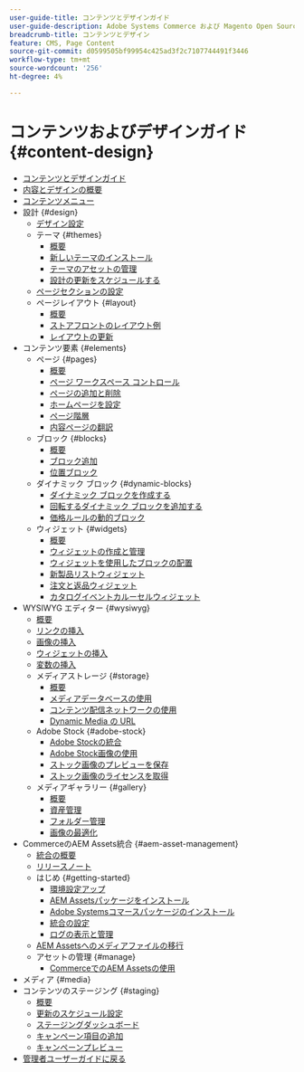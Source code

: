 ```yaml
---
user-guide-title: コンテンツとデザインガイド
user-guide-description: Adobe Systems Commerce および Magento Open Source 管理者および e コマース マーケター向けの内容および設計機能に関する包括的な情報。
breadcrumb-title: コンテンツとデザイン
feature: CMS, Page Content
source-git-commit: d0599505bf99954c425ad3f2c7107744491f3446
workflow-type: tm+mt
source-wordcount: '256'
ht-degree: 4%

---
```



# コンテンツおよびデザインガイド {#content-design}

- [コンテンツとデザインガイド](guide-overview.md)
- [内容とデザインの概要](introduction.md)
- [コンテンツメニュー](content-menu.md)
- 設計 {#design}
   - [デザイン設定](configuration.md)
   - テーマ {#themes}
      - [概要](themes.md)
      - [新しいテーマのインストール](theme-install.md)
      - [テーマのアセットの管理](theme-assets.md)
      - [設計の更新をスケジュールする](schedule.md)
   - [ページセクションの設定](page-setup.md)
   - ページレイアウト {#layout}
      - [概要](page-layout.md)
      - [ストアフロントのレイアウト例](page-layout-examples.md)
      - [レイアウトの更新](layout-updates.md)
- コンテンツ要素 {#elements}
   - ページ {#pages}
      - [概要](pages.md)
      - [ページ ワークスペース コントロール](pages-workspace.md)
      - [ページの追加と削除](page-add.md)
      - [ホームページを設定](page-home-new.md)
      - [ページ階層](page-hierarchy.md)
      - [内容ページの翻訳](page-translate.md)
   - ブロック {#blocks}
      - [概要](blocks.md)
      - [ブロック追加](block-add.md)
      - [位置ブロック](block-position.md)
   - ダイナミック ブロック {#dynamic-blocks}
      - [ダイナミック ブロックを作成する](dynamic-blocks.md)
      - [回転するダイナミック ブロックを追加する](dynamic-blocks-rotate.md)
      - [価格ルールの動的ブロック](dynamic-blocks-price-rules.md)
   - ウィジェット {#widgets}
      - [概要](widgets.md)
      - [ウィジェットの作成と管理](widget-create.md)
      - [ウィジェットを使用したブロックの配置](widget-static-block.md)
      - [新製品リストウィジェット](widget-new-products-list.md)
      - [注文と返品ウィジェット](widget-orders-returns.md)
      - [カタログイベントカルーセルウィジェット](widget-event-carousel.md)
- WYSIWYG エディター {#wysiwyg}
   - [概要](editor.md)
   - [リンクの挿入](editor-insert-link.md)
   - [画像の挿入](editor-insert-image.md)
   - [ウィジェットの挿入](editor-widget.md)
   - [変数の挿入](editor-insert-variable.md)
   - メディアストレージ {#storage}
      - [概要](media-storage.md)
      - [メディアデータベースの使用](media-storage-database.md)
      - [コンテンツ配信ネットワークの使用](media-storage-content-delivery-network.md)
      - [Dynamic Media の URL](catalog-urls-dynamic-media.md)
   - Adobe Stock {#adobe-stock}
      - [Adobe Stockの統合](adobe-stock.md)
      - [Adobe Stock画像の使用](adobe-stock-manage.md)
      - [ストック画像のプレビューを保存](adobe-stock-save-preview.md)
      - [ストック画像のライセンスを取得](adobe-stock-license-image.md)
   - メディアギャラリー {#gallery}
      - [概要](media-gallery.md)
      - [資産管理](media-gallery-asset-management.md)
      - [フォルダー管理](media-gallery-folder-management.md)
      - [画像の最適化](media-gallery-image-optimization.md)
- CommerceのAEM Assets統合 {#aem-asset-management}
   - [統合の概要](aem-assets-integration.md)
   - [リリースノート](aem-assets-release-notes.md)
   - はじめ {#getting-started}
      - [環境設定アップ](aem-assets-getting-started.md)
      - [AEM Assetsパッケージをインストール](aem-assets-configure-aem.md)
      - [Adobe Systemsコマースパッケージのインストール](aem-assets-configure-commerce.md)
      - [統合の設定](aem-assets-setup-synchronization.md)
      - [ログの表示と管理](aem-assets-log-files.md)
   - [AEM Assetsへのメディアファイルの移行](aem-assets-migrate-data.md)
   - アセットの管理 {#manage}
      - [CommerceでのAEM Assetsの使用](aem-assets-manage.md)
- メディア {#media}
- コンテンツのステージング {#staging}
   - [概要](content-staging.md)
   - [更新のスケジュール設定](content-staging-scheduled-update.md)
   - [ステージングダッシュボード](content-staging-dashboard.md)
   - [キャンペーン項目の追加](content-staging-add-item.md)
   - [キャンペーンプレビュー](content-staging-preview.md)
- [管理者ユーザーガイドに戻る](https://experienceleague.adobe.com/ja/docs/commerce-admin/user-guides/home)
